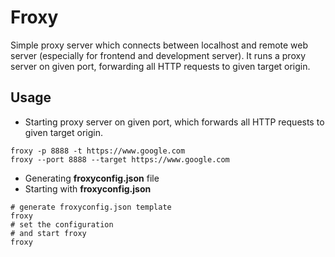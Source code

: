 # Froxy

Simple proxy server which connects between localhost and remote web server (especially for frontend and development server).
It runs a proxy server on given port, forwarding all HTTP requests to given target origin.

## Usage

- Starting proxy server on given port, which forwards all HTTP requests to given target origin.

```
froxy -p 8888 -t https://www.google.com
froxy --port 8888 --target https://www.google.com
```

- Generating **froxyconfig.json** file
- Starting with **froxyconfig.json**

```
# generate froxyconfig.json template
froxy
# set the configuration
# and start froxy
froxy
```
